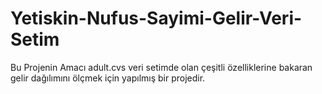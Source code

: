 # Yetiskin-Nufus-Sayimi-Gelir-Veri-Setim
Bu Projenin Amacı adult.cvs veri setimde olan çeşitli özelliklerine bakaran gelir dağılımını ölçmek için yapılmış bir projedir.
